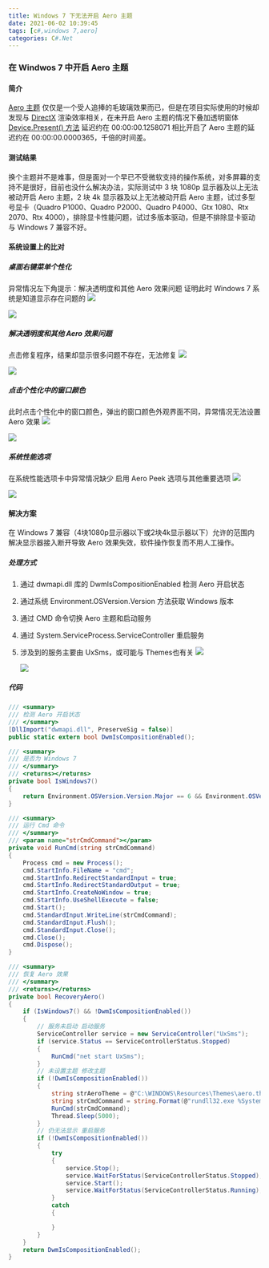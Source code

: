 ```yaml
---
title: Windows 7 下无法开启 Aero 主题
date: 2021-06-02 10:39:45
tags: [c#,windows 7,aero]
categories: C#.Net
---
```

### 在 Windwos 7 中开启 Aero 主题
<!-- more -->
#### 简介
[Aero 主题](https://baike.baidu.com/item/Windows%20Aero/6845089?fromtitle=Aero&fromid=3554670&fr=aladdin) 仅仅是一个受人追捧的毛玻璃效果而已，但是在项目实际使用的时候却发现与 [DirectX](https://www.microsoft.com/zh-cn/download/details.aspx?id=35) 渲染效率相关，在未开启 Aero 主题的情况下叠加透明窗体 [Device.Present() 方法](https://docs.microsoft.com/en-us/previous-versions/bb324100(v=vs.85)) 延迟约在 00:00:00.1258071 相比开启了 Aero 主题的延迟约在 00:00:00.0000365，千倍的时间差。

#### 测试结果
换个主题并不是难事，但是面对一个早已不受微软支持的操作系统，对多屏幕的支持不是很好，目前也没什么解决办法，实际测试中 3 块 1080p 显示器及以上无法被动开启 Aero 主题，2 块 4k 显示器及以上无法被动开启 Aero 主题，试过多型号显卡（Quadro P1000、Quadro P2000、Quadro P4000、Gtx 1080、Rtx 2070、Rtx 4000），排除显卡性能问题，试过多版本驱动，但是不排除显卡驱动与 Windows 7 兼容不好。

#### 系统设置上的比对
##### 桌面右键菜单个性化
异常情况左下角提示：解决透明度和其他 Aero 效果问题
证明此时 Windows 7 系统是知道显示存在问题的
<img src="https://sadness96.github.io/images/blog/csharp-Win7Aero/Win7个性化设置-正常.png"/>

<img src="https://sadness96.github.io/images/blog/csharp-Win7Aero/Win7个性化设置-异常.png"/>

##### 解决透明度和其他 Aero 效果问题
点击修复程序，结果却显示很多问题不存在，无法修复
<img src="https://sadness96.github.io/images/blog/csharp-Win7Aero/Win7Aero修复程序.png"/>

<img src="https://sadness96.github.io/images/blog/csharp-Win7Aero/Win7Aero修复程序-结果.png"/>

##### 点击个性化中的窗口颜色
此时点击个性化中的窗口颜色，弹出的窗口颜色外观界面不同，异常情况无法设置 Aero 效果
<img src="https://sadness96.github.io/images/blog/csharp-Win7Aero/Win7个性化设置窗口和外观-正常.png"/>

<img src="https://sadness96.github.io/images/blog/csharp-Win7Aero/Win7个性化设置窗口和外观-异常.png"/>

##### 系统性能选项
在系统性能选项卡中异常情况缺少 启用 Aero Peek 选项与其他重要选项
<img src="https://sadness96.github.io/images/blog/csharp-Win7Aero/Win7系统性能选项-正常.png"/>

<img src="https://sadness96.github.io/images/blog/csharp-Win7Aero/Win7系统性能选项-异常.png"/>

#### 解决方案
在 Windows 7 兼容（4块1080p显示器以下或2块4k显示器以下）允许的范围内解决显示器接入断开导致 Aero 效果失效，软件操作恢复而不用人工操作。

##### 处理方式
1. 通过 dwmapi.dll 库的 DwmIsCompositionEnabled 检测 Aero 开启状态
1. 通过系统 Environment.OSVersion.Version 方法获取 Windows 版本
1. 通过 CMD 命令切换 Aero 主题和启动服务
1. 通过 System.ServiceProcess.ServiceController 重启服务
1. 涉及到的服务主要由 UxSms，或可能与 Themes也有关
    <img src="https://sadness96.github.io/images/blog/csharp-Win7Aero/UxSms服务.png"/>

    <img src="https://sadness96.github.io/images/blog/csharp-Win7Aero/Themes服务.png"/>

##### 代码
``` csharp
/// <summary>
/// 检测 Aero 开启状态
/// </summary>
[DllImport("dwmapi.dll", PreserveSig = false)]
public static extern bool DwmIsCompositionEnabled();

/// <summary>
/// 是否为 Windows 7
/// </summary>
/// <returns></returns>
private bool IsWindows7()
{
    return Environment.OSVersion.Version.Major == 6 && Environment.OSVersion.Version.Minor == 1;
}

/// <summary>
/// 运行 Cmd 命令
/// </summary>
/// <param name="strCmdCommand"></param>
private void RunCmd(string strCmdCommand)
{
    Process cmd = new Process();
    cmd.StartInfo.FileName = "cmd";
    cmd.StartInfo.RedirectStandardInput = true;
    cmd.StartInfo.RedirectStandardOutput = true;
    cmd.StartInfo.CreateNoWindow = true;
    cmd.StartInfo.UseShellExecute = false;
    cmd.Start();
    cmd.StandardInput.WriteLine(strCmdCommand);
    cmd.StandardInput.Flush();
    cmd.StandardInput.Close();
    cmd.Close();
    cmd.Dispose();
}

/// <summary>
/// 恢复 Aero 效果
/// </summary>
/// <returns></returns>
private bool RecoveryAero()
{
    if (IsWindows7() && !DwmIsCompositionEnabled())
    {
        // 服务未启动 启动服务
        ServiceController service = new ServiceController("UxSms");
        if (service.Status == ServiceControllerStatus.Stopped)
        {
            RunCmd("net start UxSms");
        }
        // 未设置主题 修改主题
        if (!DwmIsCompositionEnabled())
        {
            string strAeroTheme = @"C:\WINDOWS\Resources\Themes\aero.theme";
            string strCmdCommand = string.Format(@"rundll32.exe %SystemRoot%\system32\shell32.dll,Control_RunDLL %SystemRoot%\system32\desk.cpl desk,@Themes /Action:OpenTheme /file:""{0}""", strAeroTheme); //cmd命令
            RunCmd(strCmdCommand);
            Thread.Sleep(5000);
        }
        // 仍无法显示 重启服务
        if (!DwmIsCompositionEnabled())
        {
            try
            {
                service.Stop();
                service.WaitForStatus(ServiceControllerStatus.Stopped);
                service.Start();
                service.WaitForStatus(ServiceControllerStatus.Running);
            }
            catch
            {

            }
        }
    }
    return DwmIsCompositionEnabled();
}
```